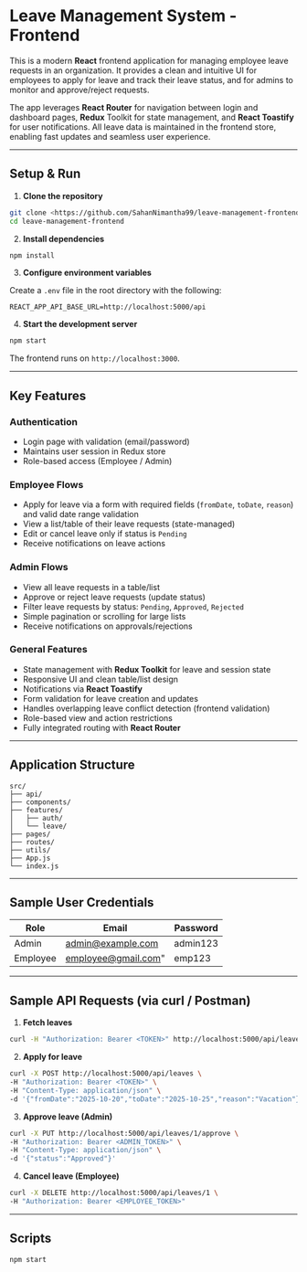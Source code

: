 # Leave Management System - Frontend

This is a modern **React** frontend application for managing employee leave requests in an organization. It provides a clean and intuitive UI for employees to apply for leave and track their leave status, and for admins to monitor and approve/reject requests.

The app leverages **React Router** for navigation between login and dashboard pages, **Redux** Toolkit for state management, and **React Toastify** for user notifications. All leave data is maintained in the frontend store, enabling fast updates and seamless user experience.

---

## **Setup & Run**

1. **Clone the repository**

```bash
git clone <https://github.com/SahanNimantha99/leave-management-frontendl>
cd leave-management-frontend
```

2. **Install dependencies**

```bash
npm install
```

3. **Configure environment variables**

Create a `.env` file in the root directory with the following:

```env
REACT_APP_API_BASE_URL=http://localhost:5000/api
```

4. **Start the development server**

```bash
npm start
```

The frontend runs on `http://localhost:3000`.

---

## **Key Features**

### **Authentication**
- Login page with validation (email/password)
- Maintains user session in Redux store
- Role-based access (Employee / Admin)

### **Employee Flows**
- Apply for leave via a form with required fields (`fromDate`, `toDate`, `reason`) and valid date range validation
- View a list/table of their leave requests (state-managed)
- Edit or cancel leave only if status is `Pending`
- Receive notifications on leave actions

### **Admin Flows**
- View all leave requests in a table/list
- Approve or reject leave requests (update status)
- Filter leave requests by status: `Pending`, `Approved`, `Rejected`
- Simple pagination or scrolling for large lists
- Receive notifications on approvals/rejections

### **General Features**
- State management with **Redux Toolkit** for leave and session state
- Responsive UI and clean table/list design
- Notifications via **React Toastify**
- Form validation for leave creation and updates
- Handles overlapping leave conflict detection (frontend validation)
- Role-based view and action restrictions
- Fully integrated routing with **React Router**

---

## **Application Structure**

```
src/
├── api/                  
├── components/           
├── features/
│   ├── auth/             
│   └── leave/     
├── pages/           
├── routes/
├── utils/                  
├── App.js                
└── index.js
```

---

## **Sample User Credentials**

| Role      | Email                    | Password     |
|-----------|--------------------------|--------------|
| Admin     | admin@example.com        | admin123     |
| Employee  | employee@gmail.com"      | emp123       |

---

## **Sample API Requests (via curl / Postman)**

1. **Fetch leaves**

```bash
curl -H "Authorization: Bearer <TOKEN>" http://localhost:5000/api/leaves
```

2. **Apply for leave**

```bash
curl -X POST http://localhost:5000/api/leaves \
-H "Authorization: Bearer <TOKEN>" \
-H "Content-Type: application/json" \
-d '{"fromDate":"2025-10-20","toDate":"2025-10-25","reason":"Vacation"}'
```

3. **Approve leave (Admin)**

```bash
curl -X PUT http://localhost:5000/api/leaves/1/approve \
-H "Authorization: Bearer <ADMIN_TOKEN>" \
-H "Content-Type: application/json" \
-d '{"status":"Approved"}'
```

4. **Cancel leave (Employee)**

```bash
curl -X DELETE http://localhost:5000/api/leaves/1 \
-H "Authorization: Bearer <EMPLOYEE_TOKEN>"
```

---

## **Scripts**

```bash
npm start
```